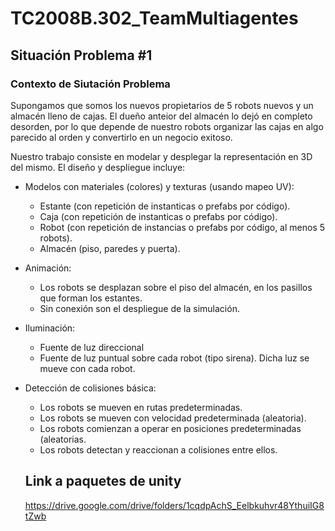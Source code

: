 # TC2008B.302_TeamMultiagentes

## Situación Problema #1

### Contexto de Siutación Problema

Supongamos que somos los nuevos propietarios de 5 robots nuevos y un almacén lleno de cajas. El dueño anteior del almacén lo dejó en completo desorden, por lo que depende de nuestro robots organizar las cajas en algo parecido al orden y convertirlo en un negocio exitoso.

Nuestro trabajo consiste en modelar y desplegar la representación en 3D del mismo. El diseño y despliegue incluye:
- Modelos con materiales (colores) y texturas (usando mapeo UV):
    - Estante (con repetición de instanticas o prefabs por código).
    - Caja (con repetición de instanticas o prefabs por código).
    - Robot (con repetición de instancias o prefabs por código, al menos 5 robots).
    - Almacén (piso, paredes y puerta).
- Animación:
  - Los robots se desplazan sobre el piso del almacén, en los pasillos que forman los estantes.
  - Sin conexión son el despliegue de la simulación.
- Iluminación:
  - Fuente de luz direccional
  - Fuente de luz puntual sobre cada robot (tipo sirena). Dicha luz se mueve con cada robot. 
- Detección de colisiones básica:
  - Los robots se mueven en rutas predeterminadas.
  - Los robots se mueven con velocidad predeterminada (aleatoria).
  - Los robots comienzan a operar en posiciones predeterminadas (aleatorias.
  - Los robots detectan y reaccionan a colisiones entre ellos.
  
  ## Link a paquetes de unity
  https://drive.google.com/drive/folders/1cqdpAchS_Eelbkuhvr48YthuiIG8tZwb
